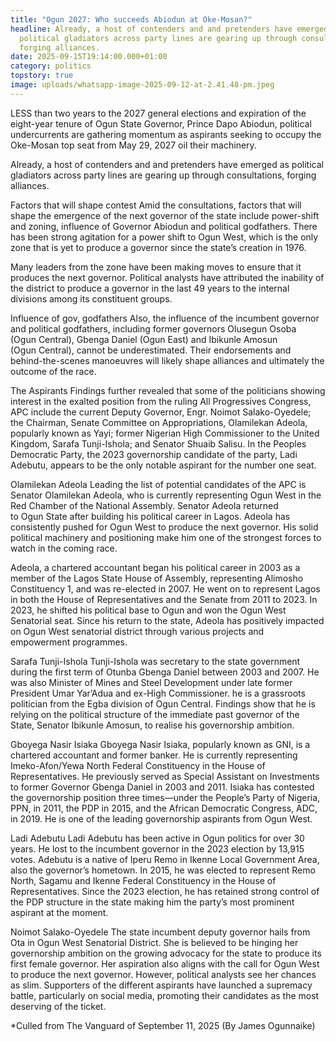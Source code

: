 ```yaml
---
title: "Ogun 2027: Who succeeds Abiodun at Oke-Mosan?"
headline: Already, a host of contenders and and pretenders have emerged as
  political gladiators across party lines are gearing up through consultations,
  forging alliances.
date: 2025-09-15T19:14:00.000+01:00
category: politics
topstory: true
image: uploads/whatsapp-image-2025-09-12-at-2.41.48-pm.jpeg
---
```

LESS than two years to the 2027 general elections and expiration of the eight-year tenure of Ogun State Governor, Prince Dapo Abiodun, political undercurrents are gathering momentum as aspirants seeking to occupy the Oke-Mosan top seat from May 29, 2027 oil their machinery.


Already, a host of contenders and and pretenders have emerged as political gladiators across party lines are gearing up through consultations, forging alliances.

Factors that will shape contest
Amid the consultations, factors that will shape the emergence of the next governor of the state include power-shift and zoning, influence of Governor Abiodun and political godfathers. There has been strong agitation for a power shift to Ogun West, which is the only zone that is yet to produce a governor since the state’s creation in 1976.

Many leaders from the zone have been making moves to ensure that it produces the next governor. Political analysts have attributed the inability of the district to produce a governor in the last 49 years to the internal divisions among its constituent groups.

Influence of gov, godfathers
Also, the influence of the incumbent governor and political godfathers, including former governors Olusegun Osoba (Ogun Central), Gbenga Daniel (Ogun East) and Ibikunle Amosun (Ogun Central), cannot be underestimated. Their endorsements and behind-the-scenes manoeuvres will likely shape alliances and ultimately the outcome of the race.

The Aspirants
Findings further revealed that some of the politicians showing interest in the exalted position from the ruling All Progressives Congress, APC include the current Deputy Governor, Engr. Noimot Salako-Oyedele; the Chairman, Senate Committee on Appropriations, Olamilekan Adeola, popularly known as Yayi; former Nigerian High Commissioner to the United Kingdom, Sarafa Tunji-Ishola; and Senator Shuaib Salisu. In the Peoples Democratic Party, the 2023 governorship candidate of the party, Ladi Adebutu, appears to be the only notable aspirant for the number one seat.

Olamilekan Adeola
Leading the list of potential candidates of the APC is Senator Olamilekan Adeola, who is currently representing Ogun West in the Red Chamber of the National Assembly. Senator Adeola returned to Ogun State after building his political career in Lagos. Adeola has consistently pushed for Ogun West to produce the next governor. His solid political machinery and positioning make him one of the strongest forces to watch in the coming race.

Adeola, a chartered accountant began his political career in 2003 as a member of the Lagos State House of Assembly, representing Alimosho Constituency 1, and was re-elected in 2007. He went on to represent Lagos in both the House of Representatives and the Senate from 2011 to 2023. In 2023, he shifted his political base to Ogun and won the Ogun West Senatorial seat. Since his return to the state, Adeola has positively impacted on Ogun West senatorial district through various projects and empowerment programmes.

Sarafa Tunji-Ishola
Tunji-Ishola was secretary to the state government during the first term of Otunba Gbenga Daniel between 2003 and 2007. He was also Minister of Mines and Steel Development under late former President Umar Yar’Adua and ex-High Commissioner. he is a grassroots politician from the Egba division of Ogun Central. Findings show that he is relying on the political structure of the immediate past governor of the State, Senator Ibikunle Amosun, to realise his governorship ambition.

Gboyega Nasir Isiaka
Gboyega Nasir Isiaka, popularly known as GNI, is a chartered accountant and former banker. He is currently representing Imeko-Afon/Yewa North Federal Constituency in the House of Representatives. He previously served as Special Assistant on Investments to former Governor Gbenga Daniel in 2003 and 2011. Isiaka has contested the governorship position three times—under the People’s Party of Nigeria, PPN, in 2011, the PDP in 2015, and the African Democratic Congress, ADC, in 2019. He is one of the leading governorship aspirants from Ogun West.

Ladi Adebutu
Ladi Adebutu has been active in Ogun politics for over 30 years. He lost to the incumbent governor in the 2023 election by 13,915 votes. Adebutu is a native of Iperu Remo in Ikenne Local Government Area, also the governor’s hometown. In 2015, he was elected to represent Remo North, Sagamu and Ikenne Federal Constituency in the House of Representatives. Since the 2023 election, he has retained strong control of the PDP structure in the state making him the party’s most prominent aspirant at the moment.

Noimot Salako-Oyedele
The state incumbent deputy governor hails from Ota in Ogun West Senatorial District. She is believed to be hinging her governorship ambition on the growing advocacy for the state to produce its first female governor. Her aspiration also aligns with the call for Ogun West to produce the next governor. However, political analysts see her chances as slim.
Supporters of the different aspirants have launched a supremacy battle, particularly on social media, promoting their candidates as the most deserving of the ticket.


*Culled from The Vanguard of September 11, 2025 (By James Ogunnaike)
